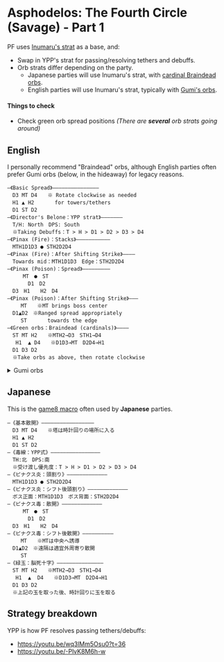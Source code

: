 # Asphodelos: The Fourth Circle (Savage) - Part 1

PF uses [Inumaru's strat](https://www.youtube.com/watch?v=LtrXblj9mJo) as a base, and:

- Swap in YPP's strat for passing/resolving tethers and debuffs.
- Orb strats differ depending on the party.
    - Japanese parties will use Inumaru's strat, with [cardinal Braindead orbs](https://youtu.be/wq3lMm5Osu0?t=437).
    - English parties will use Inumaru's strat, typically with [Gumi's orbs](https://clips.twitch.tv/HedonisticLitigiousEyeballKippa-DwseFBSlll7XJjC1).

#### Things to check

- Check green orb spread positions *(There are **several** orb strats going around)*

## English
I personally recommend "Braindead" orbs, although English parties often prefer Gumi orbs (below, in the hideaway) for legacy reasons.
```
―《Basic Spread》―――――――――――――――
　D3 MT D4　　※ Rotate clockwise as needed
　H1 ▲ H2　　　　for towers/tethers
　D1 ST D2
―《Director's Belone：YPP strat》―――――――
　T/H: North　DPS: South
　※Taking Debuffs：T > H > D1 > D2 > D3 > D4
―《Pinax (Fire)：Stacks》―――――――――――
　MTH1D1D3 ● STH2D2D4
―《Pinax (Fire)：After Shifting Strike》――――
　Towards mid：MTH1D1D3　Edge：STH2D2D4
―《Pinax (Poison)：Spread》―――――――――
　　　MT　●　ST
　　　　D1　D2
　D3　H1　　H2　D4
―《Pinax (Poison)：After Shifting Strike》―――
　　 MT　　※MT brings boss center
　D1▲D2　※Ranged spread appropriately
　　 ST　　　　towards the edge
―《Green orbs：Braindead (cardinals)》――――
　ST MT H2　　※MTH2→D3　STH1→D4
　 H1  ▲ D4　　※D1D3→MT　D2D4→H1
　D1 D3 D2
　※Take orbs as above, then rotate clockwise
```

<details>
  <summary>Gumi orbs</summary>

  ```
  ―《Basic Spread》―――――――――――――――
  　D3 MT D4　　※ Rotate clockwise as needed
  　H1 ▲ H2　　　　for towers/tethers
  　D1 ST D2
  ―《Director's Belone：YPP strat》―――――――
  　T/H: North　DPS: South
  　※Taking Debuffs：T > H > D1 > D2 > D3 > D4
  ―《Pinax (Fire)：Stacks》―――――――――――
  　MTH1D1D3 ● STH2D2D4
  ―《Pinax (Fire)：After Shifting Strike》――――
  　Towards mid：MTH1D1D3　Edge：STH2D2D4
  ―《Pinax (Poison)：Spread》―――――――――
  　　　MT　●　ST
  　　　　D1　D2
  　D3　H1　　H2　D4
  ―《Pinax (Poison)：After Shifting Strike》―――
  　　 MT　　※MT brings boss center
  　D1▲D2　※Ranged spread appropriately
  　　 ST　　　　towards the edge
  ―《Green orbs：Gumi》――――――――――――
  　D4 MT H1　　※MTH1→D1　STH2→D3
  　 D3  ▲ ST　　※D1D2→MT　D3D4→ST
  　D2 D1 H2
  　※Take orbs as above, then rotate clockwise
  ```
</details>

## Japanese

This is the [game8 macro](https://game8.jp/ff14/421350) often used by **Japanese** parties.
```
―《基本散開》―――――――――――――――――
　D3 MT D4　　※塔は時計回りの場所に入る
　H1 ▲ H2
　D1 ST D2
―《毒線：YPP式》――――――――――――――――
　TH:北　DPS:南
　※受け渡し優先度：T > H > D1 > D2 > D3 > D4
―《ピナクス炎：頭割り》―――――――――――――
　MTH1D1D3 ● STH2D2D4
―《ピナクス炎：シフト後頭割り》―――――――――――――
　ボス正面：MTH1D1D3　ボス背面：STH2D2D4
―《ピナクス毒：散開》―――――――――――――
　　　MT　●　ST
　　　　D1　D2
　D3　H1　　H2　D4
―《ピナクス毒：シフト後散開》――――――――――
　　 MT　　※MTは中央へ誘導
　D1▲D2　※遠隔は適宜外周寄り散開
　　 ST
―《緑玉：脳死十字》―――――――――――――――
　ST MT H2　　※MTH2→D3　STH1→D4
　 H1  ▲  D4　　※D1D3→MT　D2D4→H1
　D1 D3 D2
　※上記の玉を取った後、時計回りに玉を取る
```

## Strategy breakdown

YPP is how PF resolves passing tethers/debuffs:

- https://youtu.be/wq3lMm5Osu0?t=36
- https://youtu.be/-PlvK8M6h-w